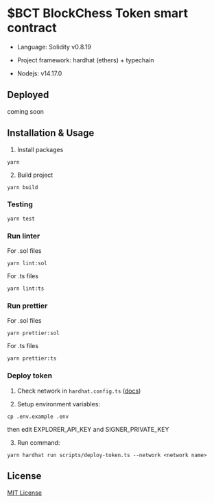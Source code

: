 # $BCT BlockChess Token smart contract

- Language: Solidity v0.8.19

- Project framework: hardhat (ethers) + typechain

- Nodejs: v14.17.0

## Deployed

coming soon

## Installation & Usage

1. Install packages
```
yarn
```

2. Build project
```
yarn build
```

### Testing

```
yarn test
```

### Run linter

For .sol files
```
yarn lint:sol
```

For .ts files
```
yarn lint:ts
```

### Run prettier

For .sol files
```
yarn prettier:sol
```

For .ts files
```
yarn prettier:ts
```

### Deploy token

1. Check network in ```hardhat.config.ts``` ([docs](https://hardhat.org/config/))

2. Setup environment variables:
```
cp .env.example .env
```

then edit EXPLORER_API_KEY and SIGNER_PRIVATE_KEY

3. Run command:
```
yarn hardhat run scripts/deploy-token.ts --network <network name>
```

## License

[MIT License](./LICENSE)